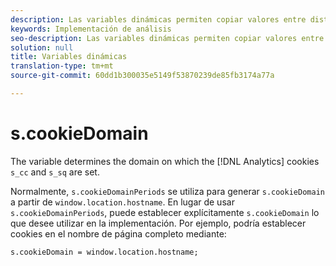 ```yaml
---
description: Las variables dinámicas permiten copiar valores entre distintas variables sin necesidad de escribir varias veces los valores completos en las solicitudes de imagen del sitio.
keywords: Implementación de análisis
seo-description: Las variables dinámicas permiten copiar valores entre distintas variables sin necesidad de escribir varias veces los valores completos en las solicitudes de imagen del sitio.
solution: null
title: Variables dinámicas
translation-type: tm+mt
source-git-commit: 60dd1b300035e5149f53870239de85fb3174a77a

---
```



# s.cookieDomain

The  variable determines the domain on which the [!DNL Analytics] cookies `s_cc` and `s_sq` are set.

Normalmente, `s.cookieDomainPeriods` se utiliza para generar `s.cookieDomain` a partir de `window.location.hostname`.  En lugar de usar `s.cookieDomainPeriods`, puede establecer explícitamente `s.cookieDomain` lo que desee utilizar en la implementación. Por ejemplo, podría establecer cookies en el nombre de página completo mediante:

`s.cookieDomain = window.location.hostname;`
